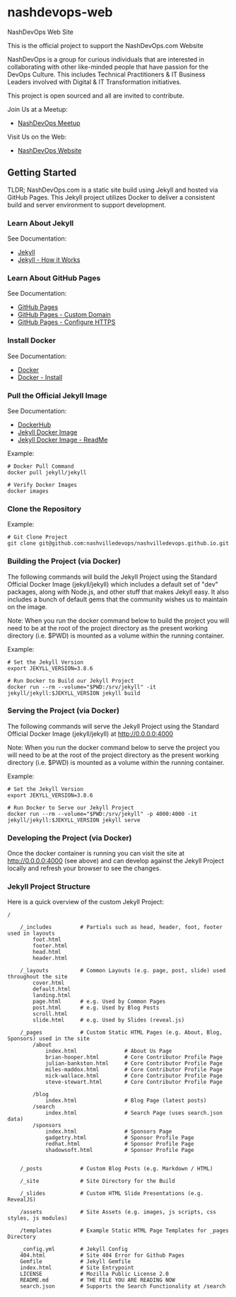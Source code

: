 # nashdevops-web

NashDevOps Web Site

This is the official project to support the NashDevOps.com Website

NashDevOps is a group for curious individuals that are interested in collaborating with other like-minded people that have passion for the DevOps Culture. This includes Technical Practitioners & IT Business Leaders involved with Digital & IT Transformation initiatives.

This project is open sourced and all are invited to contribute.

Join Us at a Meetup:

- [NashDevOps Meetup](https://www.meetup.com/NashDevOps/)

Visit Us on the Web:

- [NashDevOps Website](https://nashdevops.com)

## Getting Started

TLDR;
NashDevOps.com is a static site build using Jekyll and hosted via GitHub Pages. This Jekyll project utilizes Docker to deliver a consistent build and server environment to support development.

### Learn About Jekyll

See Documentation:

- [Jekyll](https://jekyllrb.com/)
- [Jekyll - How it Works](https://jekyllrb.com/docs/usage/)

### Learn About GitHub Pages

See Documentation:

- [GitHub Pages](https://pages.github.com/)
- [GitHub Pages - Custom Domain](https://help.github.com/en/articles/using-a-custom-domain-with-github-pages)
- [GitHub Pages - Configure HTTPS](https://help.github.com/en/articles/securing-your-github-pages-site-with-https)

### Install Docker

See Documentation:

- [Docker](https://www.docker.com/)
- [Docker - Install](https://docs.docker.com/install/)

### Pull the Official Jekyll Image

See Documentation:

- [DockerHub](https://hub.docker.com/)
- [Jekyll Docker Image](https://hub.docker.com/r/jekyll/jekyll)
- [Jekyll Docker Image - ReadMe](https://github.com/envygeeks/jekyll-docker/blob/master/README.md)

Example:

    # Docker Pull Command
    docker pull jekyll/jekyll

    # Verify Docker Images
    docker images

### Clone the Repository

Example:

    # Git Clone Project
    git clone git@github.com:nashvilledevops/nashvilledevops.github.io.git

### Building the Project (via Docker)

The following commands will build the Jekyll Project using the Standard Official Docker Image (jekyll/jekyll) which includes a default set of "dev" packages, along with Node.js, and other stuff that makes Jekyll easy. It also includes a bunch of default gems that the community wishes us to maintain on the image.

Note: When you run the docker command below to build the project you will need to be at the root of the project directory as the present working directory (i.e. $PWD) is mounted as a volume within the running container.

Example:

    # Set the Jekyll Version
    export JEKYLL_VERSION=3.8.6

    # Run Docker to Build our Jekyll Project
    docker run --rm --volume="$PWD:/srv/jekyll" -it jekyll/jekyll:$JEKYLL_VERSION jekyll build

### Serving the Project (via Docker)

The following commands will serve the Jekyll Project using the Standard Official Docker Image (jekyll/jekyll) at http://0.0.0.0:4000 

Note: When you run the docker command below to serve the project you will need to be at the root of the project directory as the present working directory (i.e. $PWD) is mounted as a volume within the running container.

Example:

    # Set the Jekyll Version
    export JEKYLL_VERSION=3.8.6

    # Run Docker to Serve our Jekyll Project
    docker run --rm --volume="$PWD:/srv/jekyll" -p 4000:4000 -it jekyll/jekyll:$JEKYLL_VERSION jekyll serve

### Developing the Project (via Docker)

Once the docker container is running you can visit the site at http://0.0.0.0:4000 (see above) and can develop against the Jekyll Project locally and refresh your browser to see the changes.

### Jekyll Project Structure

Here is a quick overview of the custom Jekyll Project:

    /
        
        /_includes         # Partials such as head, header, foot, footer used in layouts
            foot.html
            footer.html
            head.html
            header.html
        
        /_layouts          # Common Layouts (e.g. page, post, slide) used throughout the site
            cover.html
            default.html
            landing.html
            page.html      # e.g. Used by Common Pages
            post.html      # e.g. Used by Blog Posts
            scroll.html 
            slide.html     # e.g. Used by Slides (reveal.js)

        /_pages            # Custom Static HTML Pages (e.g. About, Blog, Sponsors) used in the site
            /about
                index.html               # About Us Page
                brian-hooper.html        # Core Contributor Profile Page
                julian-bankston.html     # Core Contributor Profile Page
                miles-maddox.html        # Core Contributor Profile Page
                nick-wallace.html        # Core Contributor Profile Page
                steve-stewart.html       # Core Contributor Profile Page

            /blog
                index.html               # Blog Page (latest posts)
            /search
                index.html               # Search Page (uses search.json data)
            /sponsors
                index.html               # Sponsors Page
                gadgetry.html            # Sponsor Profile Page
                redhat.html              # Sponsor Profile Page
                shadowsoft.html          # Sponsor Profile Page


        /_posts            # Custom Blog Posts (e.g. Markdown / HTML)

        /_site             # Site Directory for the Build

        /_slides           # Custom HTML Slide Presentations (e.g. RevealJS)

        /assets            # Site Assets (e.g. images, js scripts, css styles, js modules)

        /templates         # Example Static HTML Page Templates for _pages Directory

        _config.yml        # Jekyll Config
        404.html           # Site 404 Error for Github Pages
        Gemfile            # Jekyll Gemfile
        index.html         # Site Entrypoint 
        LICENSE            # Mozilla Public License 2.0 
        README.md          # THE FILE YOU ARE READING NOW
        search.json        # Supports the Search Functionality at /search
